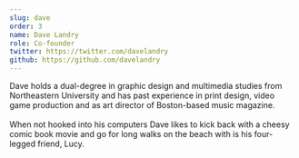 ```yaml
---
slug: dave
order: 3
name: Dave Landry
role: Co-founder
twitter: https://twitter.com/davelandry
github: https://github.com/davelandry
---
```


Dave holds a dual-degree in graphic design and multimedia studies from Northeastern University and has past experience in print design, video game production and as art director of Boston-based music magazine.
<br /><br />
When not hooked into his computers Dave likes to kick back with a cheesy comic book movie and go for long walks on the beach with is his four-legged friend, Lucy.
